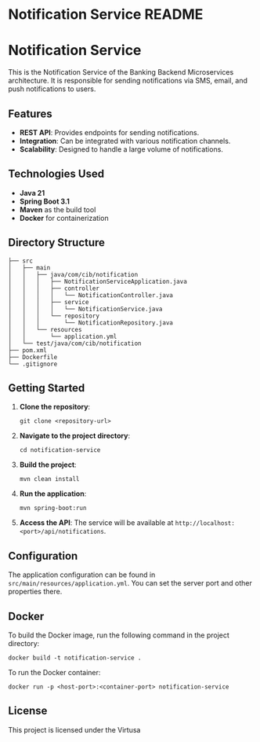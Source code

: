 # Notification Service README

# Notification Service

This is the Notification Service of the Banking Backend Microservices architecture. It is responsible for sending notifications via SMS, email, and push notifications to users.

## Features

- **REST API**: Provides endpoints for sending notifications.
- **Integration**: Can be integrated with various notification channels.
- **Scalability**: Designed to handle a large volume of notifications.

## Technologies Used

- **Java 21**
- **Spring Boot 3.1**
- **Maven** as the build tool
- **Docker** for containerization

## Directory Structure

```
├── src
│   ├── main
│   │   ├── java/com/cib/notification
│   │   │   ├── NotificationServiceApplication.java
│   │   │   ├── controller
│   │   │   │   └── NotificationController.java
│   │   │   ├── service
│   │   │   │   └── NotificationService.java
│   │   │   └── repository
│   │   │       └── NotificationRepository.java
│   │   └── resources
│   │       └── application.yml
│   └── test/java/com/cib/notification
├── pom.xml
├── Dockerfile
└── .gitignore
```

## Getting Started

1. **Clone the repository**:
   ```
   git clone <repository-url>
   ```

2. **Navigate to the project directory**:
   ```
   cd notification-service
   ```

3. **Build the project**:
   ```
   mvn clean install
   ```

4. **Run the application**:
   ```
   mvn spring-boot:run
   ```

5. **Access the API**: The service will be available at `http://localhost:<port>/api/notifications`.

## Configuration

The application configuration can be found in `src/main/resources/application.yml`. You can set the server port and other properties there.

## Docker

To build the Docker image, run the following command in the project directory:

```
docker build -t notification-service .
```

To run the Docker container:

```
docker run -p <host-port>:<container-port> notification-service
```

## License

This project is licensed under the Virtusa

